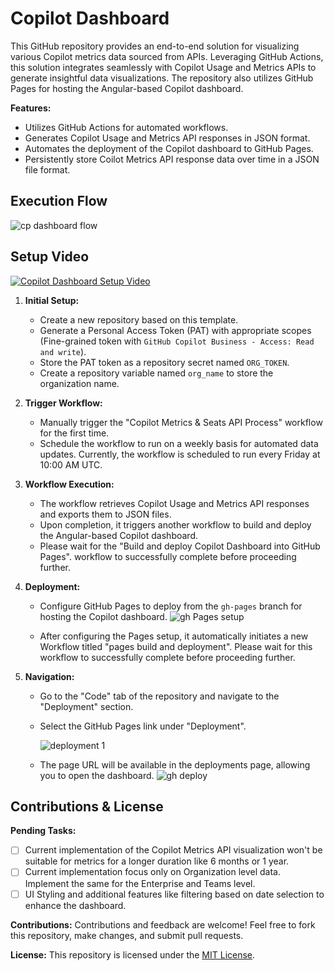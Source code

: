 # Copilot Dashboard
This GitHub repository provides an end-to-end solution for visualizing various Copilot metrics data sourced from APIs. Leveraging GitHub Actions, this solution integrates seamlessly with Copilot Usage and Metrics APIs to generate insightful data visualizations. The repository also utilizes GitHub Pages for hosting the Angular-based Copilot dashboard.

**Features:**
- Utilizes GitHub Actions for automated workflows.
- Generates Copilot Usage and Metrics API responses in JSON format.
- Automates the deployment of the Copilot dashboard to GitHub Pages.
- Persistently store Coilot Metrics API response data over time in a JSON file format.

## Execution Flow

![cp dashboard flow](https://github.com/ambilykk/copilot-dashboard/assets/10282550/111ff71b-9eef-4f1c-ab74-083acafd0273)

## Setup Video

[![Copilot Dashboard Setup Video](https://img.youtube.com/vi/-3cPBgp59v0/0.jpg)](https://www.youtube.com/watch?v=-3cPBgp59v0)


1. **Initial Setup:**
   - Create a new repository based on this template.
   - Generate a Personal Access Token (PAT) with appropriate scopes (Fine-grained token with `GitHub Copilot Business - Access: Read and write`).
   - Store the PAT token as a repository secret named `ORG_TOKEN`.
   - Create a repository variable named `org_name` to store the organization name.

2. **Trigger Workflow:**
   - Manually trigger the "Copilot Metrics & Seats API Process" workflow for the first time.
   - Schedule the workflow to run on a weekly basis for automated data updates. Currently, the workflow is scheduled to run every Friday at 10:00 AM UTC.

3. **Workflow Execution:**
   - The workflow retrieves Copilot Usage and Metrics API responses and exports them to JSON files.
   - Upon completion, it triggers another workflow to build and deploy the Angular-based Copilot dashboard.
   - Please wait for the "Build and deploy Copilot Dashboard into GitHub Pages". workflow to successfully complete before proceeding further. 

4. **Deployment:**
   - Configure GitHub Pages to deploy from the `gh-pages` branch for hosting the Copilot dashboard.
   ![gh Pages setup](https://github.com/ambilykk/copilot-dashboard/assets/10282550/63dbd5bc-6eb2-4852-a368-32eb0730d357)
    
   - After configuring the Pages setup, it automatically initiates a new Workflow titled "pages build and deployment". Please wait for this workflow to successfully complete before proceeding further.

5. **Navigation:**
   - Go to the "Code" tab of the repository and navigate to the "Deployment" section.
   - Select the GitHub Pages link under "Deployment".
     
     ![deployment 1](https://github.com/ambilykk/copilot-dashboard/assets/10282550/9fdeffe5-f834-401f-9ec7-a8393723a032)


   - The page URL will be available in the deployments page, allowing you to open the dashboard.
     ![gh deploy](https://github.com/ambilykk/copilot-dashboard/assets/10282550/c74c421f-b482-4592-9646-01b98e266bb0)


## Contributions & License

**Pending Tasks:**
- [ ] Current implementation of the Copilot Metrics API visualization won't be suitable for metrics for a longer duration like 6 months or 1 year. 
- [ ] Current implementation focus only on Organization level data. Implement the same for the Enterprise and Teams level.
- [ ] UI Styling and additional features like filtering based on date selection to enhance the dashboard.

**Contributions:**
Contributions and feedback are welcome! Feel free to fork this repository, make changes, and submit pull requests.

**License:**
This repository is licensed under the [MIT License](./LICENSE.md).

